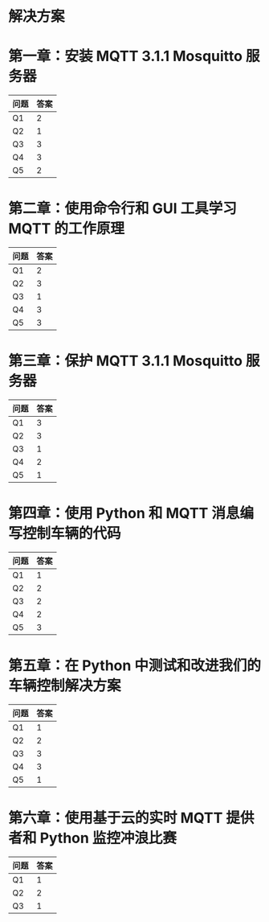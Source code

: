 # 解决方案

# 第一章：安装 MQTT 3.1.1 Mosquitto 服务器

| **问题** | **答案** |
| --- | --- |
| Q1 | 2 |
| Q2 | 1 |
| Q3 | 3 |
| Q4 | 3 |
| Q5 | 2 |

# 第二章：使用命令行和 GUI 工具学习 MQTT 的工作原理

| **问题** | **答案** |
| --- | --- |
| Q1 | 2 |
| Q2 | 3 |
| Q3 | 1 |
| Q4 | 3 |
| Q5 | 3 |

# 第三章：保护 MQTT 3.1.1 Mosquitto 服务器

| **问题** | **答案** |
| --- | --- |
| Q1 | 3 |
| Q2 | 3 |
| Q3 | 1 |
| Q4 | 2 |
| Q5 | 1 |

# 第四章：使用 Python 和 MQTT 消息编写控制车辆的代码

| **问题** | **答案** |
| --- | --- |
| Q1 | 1 |
| Q2 | 2 |
| Q3 | 2 |
| Q4 | 2 |
| Q5 | 3 |

# 第五章：在 Python 中测试和改进我们的车辆控制解决方案

| **问题** | **答案** |
| --- | --- |
| Q1 | 1 |
| Q2 | 2 |
| Q3 | 3 |
| Q4 | 3 |
| Q5 | 1 |

# 第六章：使用基于云的实时 MQTT 提供者和 Python 监控冲浪比赛

| **问题** | **答案** |
| --- | --- |
| Q1 | 1 |
| Q2 | 2 |
| Q3 | 1 |
